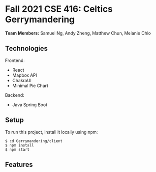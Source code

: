 # Fall 2021 CSE 416: Celtics Gerrymandering
**Team Members:** Samuel Ng, Andy Zheng, Matthew Chun, Melanie Chio

## Technologies
Frontend:
* React
* Mapbox API
* ChakraUI
* Minimal Pie Chart

Backend:
* Java Spring Boot

## Setup
To run this project, install it locally using npm:
```
$ cd Gerrymandering/client
$ npm install
$ npm start
```

## Features
